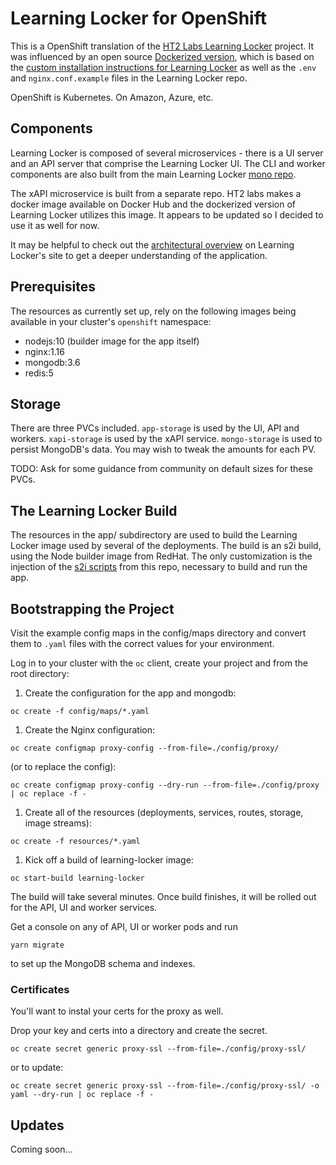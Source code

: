 
# Learning Locker for OpenShift 

This is a OpenShift translation of the [HT2 Labs Learning
Locker](https://www.ht2labs.com/learning-locker/) project. It was
influenced by an open source [Dockerized
version](https://github.com/michzimny/learninglocker2-docker), which is
based on the [custom installation instructions for Learning
Locker](http://docs.learninglocker.net/guides-custom-installation/) as
well as the `.env` and `nginx.conf.example` files in the Learning
Locker repo.

OpenShift is Kubernetes. On Amazon, Azure, etc.

## Components

Learning Locker is composed of several microservices - there is a UI
server and an API server that comprise the Learning Locker UI. The CLI
and worker components are also built from the main Learning Locker [mono
repo](https://github.com/LearningLocker/learninglocker). 

The xAPI microservice is built from a separate repo. HT2 labs makes
a docker image available on Docker Hub and the dockerized version of
Learning Locker utilizes this image. It appears to be updated so I
decided to use it as well for now.

It may be helpful to check out the [architectural
overview](http://docs.learninglocker.net/overview-architecture/) on
Learning Locker's site to get a deeper understanding of the application.

## Prerequisites

The resources as currently set up, rely on the following images
being available in your cluster's `openshift` namespace:

* nodejs:10 (builder image for the app itself)
* nginx:1.16
* mongodb:3.6
* redis:5

## Storage

There are three PVCs included. `app-storage` is used by the UI, API and
workers. `xapi-storage` is used by the xAPI service. `mongo-storage`
is used to persist MongoDB's data. You may wish to tweak the amounts
for each PV. 

TODO: Ask for some guidance from community on default sizes for these PVCs.

## The Learning Locker Build

The resources in the app/ subdirectory are used to build the Learning
Locker image used by several of the deployments. The build is an s2i
build, using the Node builder image from RedHat. The only
customization is the injection of the [s2i scripts](app/s2i) from this
repo, necessary to build and run the app.

## Bootstrapping the Project

Visit the example config maps in the config/maps directory and convert
them to `.yaml` files with the correct values for your environment.

Log in to your cluster with the `oc` client, create your project and from the root directory:

1) Create the configuration for the app and mongodb:

`oc create -f config/maps/*.yaml`

1) Create the Nginx configuration:

`oc create configmap proxy-config --from-file=./config/proxy/`

(or to replace the config):

`oc create configmap proxy-config --dry-run --from-file=./config/proxy | oc replace -f -`

1) Create all of the resources (deployments, services, routes,
storage, image streams):

`oc create -f resources/*.yaml`
        
1) Kick off a build of learning-locker image:

`oc start-build learning-locker`

The build will take several minutes. Once build finishes, it will be
rolled out for the API, UI and worker services.

Get a console on any of API, UI or worker pods and run

`yarn migrate`

to set up the MongoDB schema and indexes.


### Certificates

You'll want to instal your certs for the proxy as well.

Drop your key and certs into a directory and create the secret.

`oc create secret generic proxy-ssl --from-file=./config/proxy-ssl/ `

or to update:

`oc create secret generic proxy-ssl --from-file=./config/proxy-ssl/ -o yaml --dry-run | oc replace -f -`

## Updates

Coming soon...
